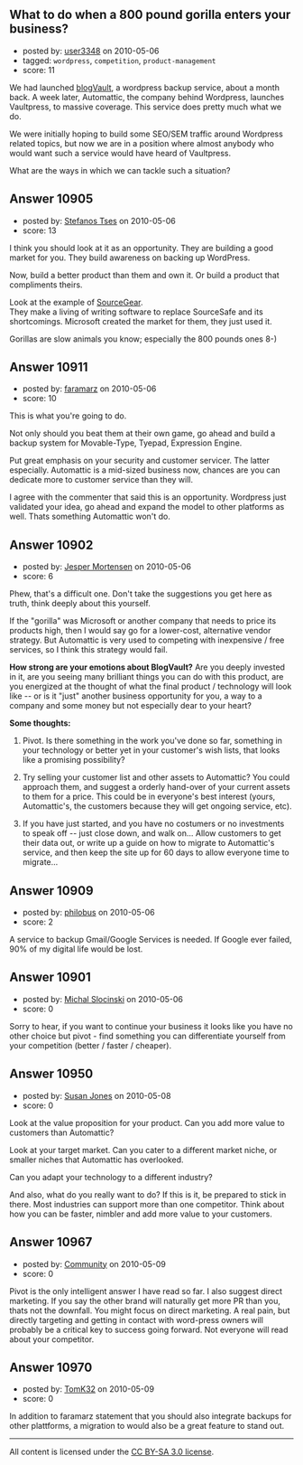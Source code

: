 ## What to do when a 800 pound gorilla enters your business?

- posted by: [user3348](https://stackexchange.com/users/-1/3348-user3348) on 2010-05-06
- tagged: `wordpress`, `competition`, `product-management`
- score: 11

We had launched <a href="http://blogvault.net">blogVault</a>, a wordpress backup service, about a month back. A week later, Automattic, the company behind Wordpress, launches Vaultpress, to massive coverage. This service does pretty much what we do.

We were initially hoping to build some SEO/SEM traffic around Wordpress related topics, but now we are in a position where almost anybody who would want such a service would have heard of Vaultpress.

What are the ways in which we can tackle such a situation?


## Answer 10905

- posted by: [Stefanos Tses](https://stackexchange.com/users/-1/3178-stefanos-tses) on 2010-05-06
- score: 13

I think you should look at it as an opportunity. They are building a good market for you.
They build awareness on backing up WordPress.

Now, build a better product than them and own it. Or build a product that compliments theirs.

Look at the example of <a href="http://www.sourcegear.com/vault/">SourceGear</a>.  
They make a living of writing software to replace SourceSafe and its shortcomings. Microsoft created the market for them, they just used it.

Gorillas are slow animals you know; especially the 800 pounds ones 8-)



## Answer 10911

- posted by: [faramarz](https://stackexchange.com/users/-1/3357-faramarz) on 2010-05-06
- score: 10

This is what you're going to do.

Not only should you beat them at their own game, go ahead and build a backup system for Movable-Type, Tyepad, Expression Engine.

Put great emphasis on your security and customer servicer. The latter especially. Automattic is a mid-sized business now, chances are you can dedicate more to customer service than they will.

I agree with the commenter that said this is an opportunity. Wordpress just validated your idea, go ahead and expand the model to other platforms as well. Thats something Automattic won't do.


## Answer 10902

- posted by: [Jesper Mortensen](https://stackexchange.com/users/-1/1261-jesper-mortensen) on 2010-05-06
- score: 6

Phew, that's a difficult one. Don't take the suggestions you get here as truth, think deeply about this yourself.

If the "gorilla" was Microsoft or another company that needs to price its products high, then I would say go for a lower-cost, alternative vendor strategy. But Automattic is very used to competing with inexpensive / free services, so I think this strategy would fail.

**How strong are your emotions about BlogVault?** Are you deeply invested in it, are you seeing many brilliant things you can do with this product, are you energized at the thought of what the final product / technology will look like -- or is it "just" another business opportunity for you, a way to a company and some money but not especially dear to your heart?

**Some thoughts:**

 1. Pivot. Is there something in the work you've done so far, something in your technology or better yet in your customer's wish lists, that looks like a promising possibility?

 2. Try selling your customer list and other assets to Automattic? You could approach them, and suggest a orderly hand-over of your current assets to them for a price. This could be in everyone's best interest (yours, Automattic's, the customers because they will get ongoing service, etc).

 3. If you have just started, and you have no costumers or no investments to speak off -- just close down, and walk on... Allow customers to get their data out, or write up a guide on how to migrate to Automattic's service, and then keep the site up for 60 days to allow everyone time to migrate...


## Answer 10909

- posted by: [philobus](https://stackexchange.com/users/-1/2812-philobus) on 2010-05-06
- score: 2

A service to backup Gmail/Google Services is needed. If Google ever failed, 90% of my digital life would be lost.


## Answer 10901

- posted by: [Michal Slocinski](https://stackexchange.com/users/-1/1732-michal-slocinski) on 2010-05-06
- score: 0

Sorry to hear, if you want to continue your business it looks like you have no other choice but pivot - find something you can differentiate yourself from your competition (better / faster / cheaper).


## Answer 10950

- posted by: [Susan Jones](https://stackexchange.com/users/-1/2737-susan-jones) on 2010-05-08
- score: 0

Look at the value proposition for your product. Can you add more value to customers than Automattic?

Look at your target market. Can you cater to a different market niche, or smaller niches that Automattic has overlooked. 

Can you adapt your technology to a different industry?

And also, what do you really want to do? If this is it, be prepared to stick in there. Most industries can support more than one competitor. Think about how you can be faster, nimbler and add more value to your customers.



## Answer 10967

- posted by: [Community](https://stackexchange.com/users/-1/-1-community) on 2010-05-09
- score: 0

Pivot is the only intelligent answer I have read so far. I also suggest direct marketing. If you say the other brand will naturally get more PR than you, thats not the downfall. You might focus on direct marketing. A real pain, but directly targeting and getting in contact with word-press owners will probably be a critical key to success going forward. Not everyone will read about your competitor. 


## Answer 10970

- posted by: [TomK32](https://stackexchange.com/users/-1/3386-tomk32) on 2010-05-09
- score: 0

In addition to faramarz statement that you should also integrate backups for other plattforms, a migration to would also be a great feature to stand out.



---

All content is licensed under the [CC BY-SA 3.0 license](https://creativecommons.org/licenses/by-sa/3.0/).
